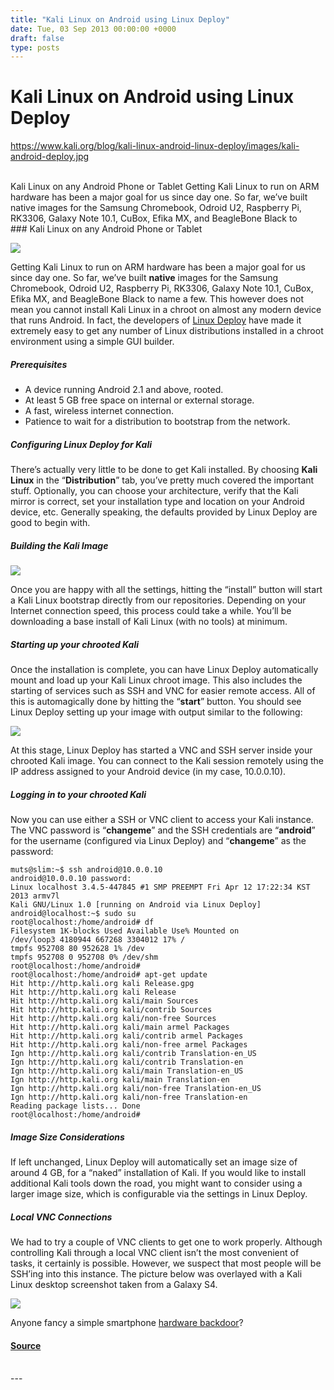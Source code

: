 ```yaml
---
title: "Kali Linux on Android using Linux Deploy"
date: Tue, 03 Sep 2013 00:00:00 +0000
draft: false
type: posts
---
```

# Kali Linux on Android using Linux Deploy
https://www.kali.org/blog/kali-linux-android-linux-deploy/images/kali-android-deploy.jpg
<br/>

<br/>
Kali Linux on any Android Phone or Tablet Getting Kali Linux to run on ARM hardware has been a major goal for us since day one. So far, we&rsquo;ve built native images for the Samsung Chromebook, Odroid U2, Raspberry Pi, RK3306, Galaxy Note 10.1, CuBox, Efika MX, and BeagleBone Black to
<br/>
### Kali Linux on any Android Phone or Tablet

[![](https://www.kali.org/blog/kali-linux-android-linux-deploy/images/linux-deploy-kali-list-00.png)](https://www.kali.org/blog/kali-linux-android-linux-deploy/images/linux-deploy-kali-list-00.png)

Getting Kali Linux to run on ARM hardware has been a major goal for us since day one. So far, we’ve built **native** images for the Samsung Chromebook, Odroid U2, Raspberry Pi, RK3306, Galaxy Note 10.1, CuBox, Efika MX, and BeagleBone Black to name a few. This however does not mean you cannot install Kali Linux in a chroot on almost any modern device that runs Android. In fact, the developers of [Linux Deploy](https://play.google.com/store/apps/details?id=ru.meefik.linuxdeploy&hl=en) have made it extremely easy to get any number of Linux distributions installed in a chroot environment using a simple GUI builder.

##### Prerequisites

-   A device running Android 2.1 and above, rooted.
-   At least 5 GB free space on internal or external storage.
-   A fast, wireless internet connection.
-   Patience to wait for a distribution to bootstrap from the network.

##### Configuring Linux Deploy for Kali

There’s actually very little to be done to get Kali installed. By choosing **Kali Linux** in the “**Distribution**” tab, you’ve pretty much covered the important stuff. Optionally, you can choose your architecture, verify that the Kali mirror is correct, set your installation type and location on your Android device, etc. Generally speaking, the defaults provided by Linux Deploy are good to begin with.

##### Building the Kali Image

[![](https://www.kali.org/blog/kali-linux-android-linux-deploy/images/install-kali-linux-deploy.png)](https://www.kali.org/blog/kali-linux-android-linux-deploy/images/install-kali-linux-deploy.png)

Once you are happy with all the settings, hitting the “install” button will start a Kali Linux bootstrap directly from our repositories. Depending on your Internet connection speed, this process could take a while. You’ll be downloading a base install of Kali Linux (with no tools) at minimum.

##### Starting up your chrooted Kali

Once the installation is complete, you can have Linux Deploy automatically mount and load up your Kali Linux chroot image. This also includes the starting of services such as SSH and VNC for easier remote access. All of this is automagically done by hitting the “**start**” button. You should see Linux Deploy setting up your image with output similar to the following:

[![](https://www.kali.org/blog/kali-linux-android-linux-deploy/images/linux-deploy-mount.png)](https://www.kali.org/blog/kali-linux-android-linux-deploy/images/linux-deploy-mount.png)

At this stage, Linux Deploy has started a VNC and SSH server inside your chrooted Kali image. You can connect to the Kali session remotely using the IP address assigned to your Android device (in my case, 10.0.0.10).

##### Logging in to your chrooted Kali

Now you can use either a SSH or VNC client to access your Kali instance. The VNC password is “**changeme**” and the SSH credentials are “**android**” for the username (configured via Linux Deploy) and “**changeme**” as the password:

```console
muts@slim:~$ ssh android@10.0.0.10
android@10.0.0.10 password:
Linux localhost 3.4.5-447845 #1 SMP PREEMPT Fri Apr 12 17:22:34 KST 2013 armv7l
Kali GNU/Linux 1.0 [running on Android via Linux Deploy]
android@localhost:~$ sudo su
root@localhost:/home/android# df
Filesystem 1K-blocks Used Available Use% Mounted on
/dev/loop3 4180944 667268 3304012 17% /
tmpfs 952708 80 952628 1% /dev
tmpfs 952708 0 952708 0% /dev/shm
root@localhost:/home/android#
root@localhost:/home/android# apt-get update
Hit http://http.kali.org kali Release.gpg
Hit http://http.kali.org kali Release
Hit http://http.kali.org kali/main Sources
Hit http://http.kali.org kali/contrib Sources
Hit http://http.kali.org kali/non-free Sources
Hit http://http.kali.org kali/main armel Packages
Hit http://http.kali.org kali/contrib armel Packages
Hit http://http.kali.org kali/non-free armel Packages
Ign http://http.kali.org kali/contrib Translation-en_US
Ign http://http.kali.org kali/contrib Translation-en
Ign http://http.kali.org kali/main Translation-en_US
Ign http://http.kali.org kali/main Translation-en
Ign http://http.kali.org kali/non-free Translation-en_US
Ign http://http.kali.org kali/non-free Translation-en
Reading package lists... Done
root@localhost:/home/android#
```

##### Image Size Considerations

If left unchanged, Linux Deploy will automatically set an image size of around 4 GB, for a “naked” installation of Kali. If you would like to install additional Kali tools down the road, you might want to consider using a larger image size, which is configurable via the settings in Linux Deploy.

##### Local VNC Connections

We had to try a couple of VNC clients to get one to work properly. Although controlling Kali through a local VNC client isn’t the most convenient of tasks, it certainly is possible. However, we suspect that most people will be SSH’ing into this instance. The picture below was overlayed with a Kali Linux desktop screenshot taken from a Galaxy S4.

[![](https://www.kali.org/blog/kali-linux-android-linux-deploy/images/galaxy-s4-kali-linux.png)](https://www.kali.org/blog/kali-linux-android-linux-deploy/images/galaxy-s4-kali-linux.png)

Anyone fancy a simple smartphone [hardware backdoor](https://www.offsec.com/kali-linux/kali-linux-iso-of-doom/)?

#### [Source](https://www.kali.org/blog/kali-linux-android-linux-deploy/)

<br/>
---
